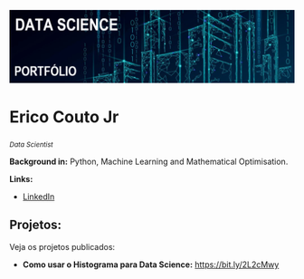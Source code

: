 <p align="center">
  <img src="banner.jpg" >
</p>

# Erico Couto Jr
<sub>*Data Scientist*</sub>


**Background in:** Python, Machine Learning and Mathematical Optimisation.

**Links:**
* [LinkedIn](https://www.linkedin.com/in/ericocoutojr)



## Projetos:
Veja os projetos publicados:

* **Como usar o Histograma para Data Science:** https://bit.ly/2L2cMwy


